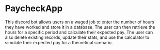 # PaycheckApp

This discord bot allows users on a waged job to enter the number of hours they have worked and store it in a database.
The user can then retrieve the hours for a specific period and calculate their expected pay.
The user can also delete existing records, update their stats, and use the calculator to simulate their expected pay for a theoretical scenario.
